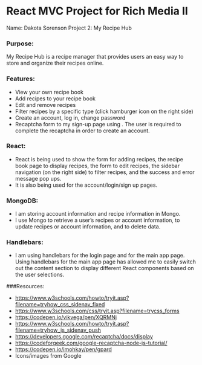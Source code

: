 # React MVC Project for Rich Media II

Name: Dakota Sorenson
Project 2: My Recipe Hub

### Purpose:
My Recipe Hub is a recipe manager that provides users an easy way to store and organize their
recipes online.

### Features:
- View your own recipe book
- Add recipes to your recipe book
- Edit and remove recipes
- Filter recipes by a specific type (click hamburger icon on the right side)
- Create an account, log in, change password
- Recaptcha form to my sign-up page using . The user is required to complete
the recaptcha in order to create an account.

### React:
- React is being used to show the form for adding recipes, the recipe book page to display
recipes, the form to edit recipes, the sidebar navigation (on the right side) to filter
recipes, and the success and error message pop ups.
- It is also being used for the account/login/sign up pages.

### MongoDB:
- I am storing account information and recipe information in Mongo.
- I use Mongo to retrieve a user’s recipes or account information, to update recipes
or account information, and to delete data.

### Handlebars:
- I am using handlebars for the login page and for the main app page. Using handlebars
for the main app page has allowed me to easily switch out the content section to display
different React components based on the user selections.

###Resources:
- https://www.w3schools.com/howto/tryit.asp?filename=tryhow_css_sidenav_fixed
- https://www.w3schools.com/css/tryit.asp?filename=trycss_forms
- https://codepen.io/vikvega/pen/XQRMNj
- https://www.w3schools.com/howto/tryit.asp?filename=tryhow_js_sidenav_push
- https://developers.google.com/recaptcha/docs/display
- https://codeforgeek.com/google-recaptcha-node-js-tutorial/
- https://codepen.io/imohkay/pen/gpard
- Icons/images from Google
